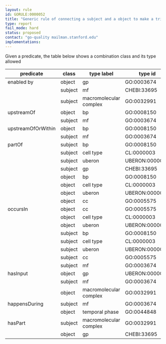 ```yaml
---
layout: rule
id: GORULE:0000052
title: "Generic rule of connecting a subject and a object to make a triple."
type: report
fail_mode: hard
status: proposed
contact: "go-quality mailman.stanford.edu"
implementations:
---
```


Given a predicate, the table below shows a combination class and its type allowed 


| predicate          | class   | type label             | type id        |
| ------------------ | ------- | ---------------------- | -------------- |
| enabled by         | object  | gp                     | GO:0003674     |
|                    | subject | mf                     | CHEBI:33695    |
|                    | subject | macromolecular complex | GO:0032991     |
| upstreamOf         | object  | bp                     | GO:0008150     |
|                    | subject | mf                     | GO:0003674     |
| upstreamOfOrWithin | object  | bp                     | GO:0008150     |
|                    | subject | mf                     | GO:0003674     |
| partOf             | subject | bp                     | GO:0008150     |
|                    | subject | cell type              | CL:0000003     |
|                    | subject | uberon                 | UBERON:0000061 |
|                    | subject | gp                     | CHEBI:33695    |
|                    | object  | bp                     | GO:0008150     |
|                    | object  | cell type              | CL:0000003     |
|                    | object  | uberon                 | UBERON:0000061 |
|                    | object  | cc                     | GO:0005575     |
| occursIn           | object  | cc                     | GO:0005575     |
|                    | object  | cell type              | CL:0000003     |
|                    | object  | uberon                 | UBERON:0000061 |
|                    | subject | bp                     | GO:0008150     |
|                    | subject | cell type              | CL:0000003     |
|                    | subject | uberon                 | UBERON:0000061 |
|                    | subject | cc                     | GO:0005575     |
|                    | subject | mf                     | GO:0003674     |
| hasInput           | object  | gp                     | UBERON:0000061 |
|                    | subject | mf                     | GO:0003674     |
|                    | object  | macromolecular complex | GO:0032991     |
| happensDuring      | subject | mf                     | GO:0003674     |
|                    | object  | temporal phase         | GO:0044848     |
| hasPart            | subject | macromolecular complex | GO:0032991     |
|                    | object  | gp                     | CHEBI:33695    |


